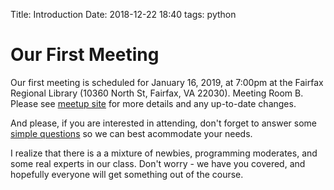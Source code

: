 Title: Introduction
Date: 2018-12-22 18:40
tags: python

# Our First Meeting #

Our first meeting is scheduled for January 16, 2019, at 7:00pm at the Fairfax
Regional Library (10360 North St, Fairfax, VA 22030). Meeting Room B. Please see [meetup site](https://www.meetup.com/Learn-to-Code-Python-for-the-Web/) for more details and any up-to-date changes.

And please, if you are interested in attending, don't forget to answer some [simple questions](https://goo.gl/forms/bGTz8mGy2d6sNY6S2) so we can best acommodate your needs.

 I realize that there is a a mixture of newbies, programming moderates, and some real experts in our class.  Don't worry - we have you covered, and hopefully everyone will get something out of the course.
